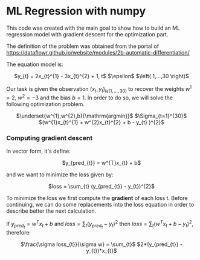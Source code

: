 # ML Regression with numpy

This code was created with the main goal to show how to build an ML regression model with gradient descent for the optimization part.

The definition of the problem was obtained from the portal of https://dataflowr.github.io/website/modules/2b-automatic-differentiation/

The equation model is: 

<p align="center">
$y_{t} = 2x_{t}^{1} - 3x_{t}^{2} + 1, t$ $\epsilon$ $\left( 1,...,30 \right)$
</p>

Our task is given the observation $\left( x_{t},y_{t} \right)_{t\epsilon(1,...,30)}$ to recover the weights $w^{1}=2$, $w^{2}=-3$ and the bias $b=1$. In order to do so, we will solve the following optimization problem. 

<p align="center">
$\underset{w^{1},w^{2},b}{\mathrm{argmin}}$ $\Sigma_{t=1}^{30}$ $(w^{1}x_{t}^{1} + w^{2}x_{t}^{2} + b - y_{t} )^{2}$
</p>

### Computing gradient descent

In vector form, it's define: 

<p align="center">
$y_{pred_{t}} = w^{T}x_{t} + b$
</p>

and we want to minimize the loss given by:

<p align="center">
$loss = \sum_{t} (y_{pred_{t}} - y_{t})^{2}$
</p>

To minimize the loss we first compute the **gradient** of each loss t. Before continuing, we can do some replacements into the loss equation in order to describe better the next calculation.

If $y_{pred_{t}} = w^{T}x_{t} + b$ and $loss = \sum_{t} (y_{pred_{t}} - y_{t})^{2}$ then $loss = \sum_{t} (w^{T}x_{t} + b - y_{t})^{2}$, therefore:

<p align="center">
$\frac{\sigma loss_{t}}{\sigma w} = \sum_{t}$ $2*(y_{pred_{t}} - y_{t})*x_{t}$
</p>





